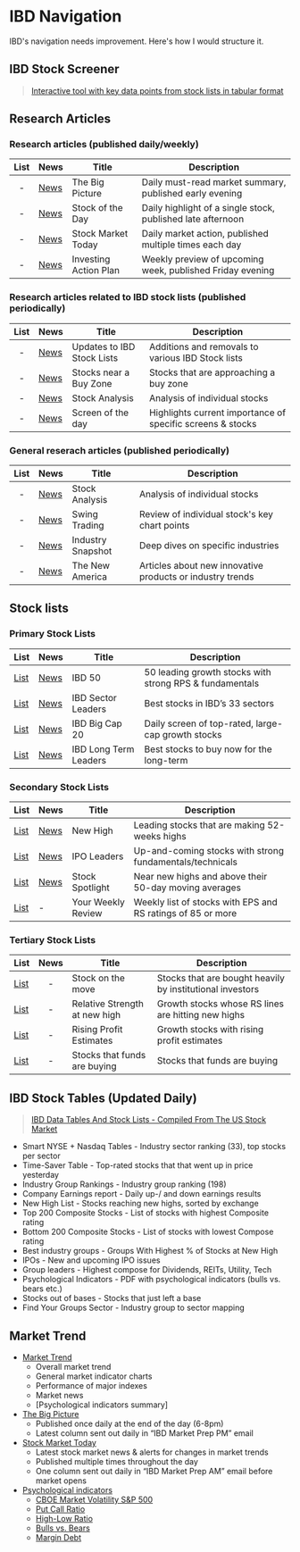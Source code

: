 # IBD Navigation
IBD's navigation needs improvement. Here's how I would structure it.

## IBD Stock Screener
> [Interactive tool with key data points from stock lists in tabular format](https://ibdstockscreener.investors.com/)

## Research Articles

### Research articles (published daily/weekly)
| List | News                                                                                       | Title                      | Description                                             |
| :--: | ------------------------------------------------------------------------------------------ | -------------------------- | ------------------------------------------------------- |
| -    | [News](https://www.investors.com/category/market-trend/the-big-picture/)                   | The Big Picture            | Daily must-read market summary, published early evening
| -    | [News](https://www.investors.com/research/ibd-stock-of-the-day)                            | Stock of the Day           | Daily highlight of a single stock, published late afternoon
| -    | [News](https://www.investors.com/category/stock-market-today/ )                            | Stock Market Today         | Daily market action, published multiple times each day
| -    | [News](https://www.investors.com/category/research/investing-action-plan/)                 | Investing Action Plan      | Weekly preview of upcoming week, published Friday evening

### Research articles related to IBD stock lists (published periodically)
| List | News                                                                                       | Title                      | Description                                             |
| :--: | ------------------------------------------------------------------------------------------ | -------------------------- | ------------------------------------------------------- |
| -    | [News](https://www.investors.com/research/best-growth-stocks-buy-watch-ibd-stock-lists/)   | Updates to IBD Stock Lists | Additions and removals to various IBD Stock lists
| -    | [News](https://www.investors.com/category/stock-lists/stocks-near-a-buy-zone/)             | Stocks near a Buy Zone     | Stocks that are approaching a buy zone
| -    | [News](https://www.investors.com/category/research/ibd-stock-analysis/)                    | Stock Analysis             | Analysis of individual stocks
| -    | [News](https://www.investors.com/tag/ibd-screen-of-the-day/)                               | Screen of the day          | Highlights current importance of specific screens & stocks

### General reserach articles (published periodically)
| List | News                                                                                       | Title                      | Description                                             |
| :--: | ------------------------------------------------------------------------------------------ | -------------------------- | ------------------------------------------------------- |
| -    | [News](https://www.investors.com/category/research/ibd-stock-analysis/)                    | Stock Analysis             | Analysis of individual stocks
| -    | [News](https://www.investors.com/category/research/swing-trading/)                         | Swing Trading              | Review of individual stock's key chart points
| -    | [News](https://www.investors.com/category/research/industry-snapshot/)                     | Industry Snapshot          | Deep dives on specific industries
| -    | [News](https://www.investors.com/category/research/the-new-america/)                       | The New America            | Articles about new innovative products or industry trends


## Stock lists

### Primary Stock Lists
| List                                                                | News                                                                                                            | Title                      | Description                                             |
| ------------------------------------------------------------------- | --------------------------------------------------------------------------------------------------------------- | -------------------------- | ------------------------------------------------------- |
| [List](https://research.investors.com/stock-lists/ibd-50/)          | [News](https://www.investors.com/category/stock-lists/ibd-50/)                                                  | IBD 50                     | 50 leading growth stocks with strong RPS & fundamentals
| [List](https://research.investors.com/stock-lists/sector-leaders)   | [News](https://www.investors.com/category/stock-lists/sector-leaders/)                                          | IBD Sector Leaders         | Best stocks in IBD’s 33 sectors
| [List](https://research.investors.com/stock-lists/big-cap-20/)      | [News](https://www.investors.com/category/stock-lists/ibd-big-cap-20/)                                          | IBD Big Cap 20             | Daily screen of top-rated, large-cap growth stocks
| [List](https://tinyurl.com/vrhycy4e)                                | [News](https://www.investors.com/research/best-stocks-to-buy-now-long-term-stocks-ibd-long-term-leaders-list)   | IBD Long Term Leaders      | Best stocks to buy now for the long-term

### Secondary Stock Lists
| List                                                                   | News                                                                     | Title                      | Description                                             |
| ---------------------------------------------------------------------- | ------------------------------------------------------------------------ | -------------------------- | ------------------------------------------------------- |
| [List](https://research.investors.com/stock-lists/new-highs/)          | [News](https://www.investors.com/category/stock-lists/new-highs/)        | New High                   | Leading stocks that are making 52-weeks highs
| [List](https://research.investors.com/stock-lists/ipo-leaders/)        | [News](https://www.investors.com/category/stock-lists/ipo-analysis/)     | IPO Leaders                | Up-and-coming stocks with strong fundamentals/technicals
| [List](https://research.investors.com/stock-lists/stock-spotlight/)    | [News](https://www.investors.com/category/stock-lists/stock-spotlight/)  | Stock Spotlight            | Near new highs and above their 50-day moving averages
| [List](https://research.investors.com/stock-lists/your-weekly-review/) | -                                                                        | Your Weekly Review         | Weekly list of stocks with EPS and RS ratings of 85 or more

### Tertiary Stock Lists
| List                                                                              | News | Title                         | Description                                             |
| --------------------------------------------------------------------------------- | :--: | ----------------------------- | ------------------------------------------------------- |
| [List](https://research.investors.com/stocksonthemove.aspx)                       | -    | Stock on the move             | Stocks that are bought heavily by institutional investors
| [List](https://research.investors.com/stock-lists/relative-strength-at-new-high/) | -    | Relative Strength at new high | Growth stocks whose RS lines are hitting new highs
| [List](https://research.investors.com/stock-lists/rising-profit-estimates/)       | -    | Rising Profit Estimates       | Growth stocks with rising profit estimates
| [List](https://research.investors.com/stock-lists/stocks-that-funds-are-buying/)  | -    | Stocks that funds are buying  | Stocks that funds are buying


## IBD Stock Tables (Updated Daily)
> [IBD Data Tables And Stock Lists - Compiled From The US Stock Market](https://www.investors.com/ibd-data-tables/)
* Smart NYSE + Nasdaq Tables - Industry sector ranking (33), top stocks per sector
* Time-Saver Table - Top-rated stocks that that went up in price yesterday
* Industry Group Rankings - Industry group ranking (198)
* Company Earnings report - Daily up-/ and down earnings results
* New High List - Stocks reaching new highs, sorted by exchange
* Top 200 Composite Stocks - List of stocks with highest Composite rating
* Bottom 200 Composite Stocks - List of stocks with lowest Compose rating
* Best industry groups - Groups With Highest % of Stocks at New High
* IPOs - New and upcoming IPO issues
* Group leaders - Highest compose for Dividends, REITs, Utility, Tech
* Psychological Indicators - PDF with psychological indicators (bulls vs. bears etc.)
* Stocks out of bases - Stocks that just left a base
* Find Your Groups Sector - Industry group to sector mapping

## Market Trend
* [Market Trend](https://research.investors.com/markettrend.aspx)
	* Overall market trend
	* General market indicator charts
	* Performance of major indexes
	* Market news
	* [Psychological indicators summary]
* [The Big Picture](https://www.investors.com/category/market-trend/the-big-picture/)
	* Published once daily at the end of the day (6-8pm)
	* Latest column sent out daily in “IBD Market Prep PM” email
* [Stock Market Today](https://www.investors.com/category/stock-market-today/)
	* Latest stock market news & alerts for changes in market trends
	* Published multiple times throughout the day
	* One column sent out daily in “IBD Market Prep AM” email before market opens
* [Psychological indicators](https://research.investors.com/psychological-market-indicators/)
	* [CBOE Market Volatility S&P 500](https://research.investors.com/psychological-market-indicators/chart?type=volatility)
	* [Put Call Ratio](https://research.investors.com/psychological-market-indicators/chart?type=putcall)
	* [High-Low Ratio](https://research.investors.com/psychological-market-indicators/chart?type=highlowratio)
	* [Bulls vs. Bears](https://research.investors.com/psychological-market-indicators/chart?type=bullsbears)
	* [Margin Debt](https://research.investors.com/psychological-market-indicators/chart?type=margindebt)
